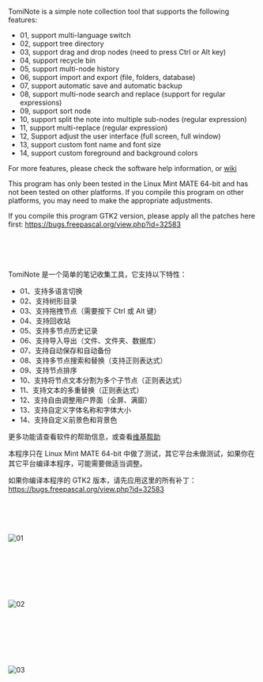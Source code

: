 TomiNote is a simple note collection tool that supports the following features:

- 01, support multi-language switch
- 02, support tree directory
- 03, support drag and drop nodes (need to press Ctrl or Alt key)
- 04, support recycle bin
- 05, support multi-node history
- 06, support import and export (file, folders, database)
- 07, support automatic save and automatic backup
- 08, support multi-node search and replace (support for regular expressions)
- 09, support sort node
- 10, support split the note into multiple sub-nodes (regular expression)
- 11, support multi-replace (regular expression)
- 12, Support adjust the user interface (full screen, full window)
- 13, support custom font name and font size
- 14, support custom foreground and background colors


For more features, please check the software help information, or [wiki](https://github.com/tomitomy/TomiNote/wiki)

This program has only been tested in the Linux Mint MATE 64-bit and has not been tested on other platforms. If you compile this program on other platforms, you may need to make the appropriate adjustments.

If you compile this program GTK2 version, please apply all the patches here first:
https://bugs.freepascal.org/view.php?id=32583



　

　

TomiNote 是一个简单的笔记收集工具，它支持以下特性：

- 01、支持多语言切换
- 02、支持树形目录
- 03、支持拖拽节点（需要按下 Ctrl 或 Alt 键）
- 04、支持回收站
- 05、支持多节点历史记录
- 06、支持导入导出（文件、文件夹、数据库）
- 07、支持自动保存和自动备份
- 08、支持多节点搜索和替换（支持正则表达式）
- 09、支持节点排序
- 10、支持将节点文本分割为多个子节点（正则表达式）
- 11、支持文本的多重替换（正则表达式）
- 12、支持自由调整用户界面（全屏、满窗）
- 13、支持自定义字体名称和字体大小
- 14、支持自定义前景色和背景色

更多功能请查看软件的帮助信息，或查看[维基帮助](https://github.com/tomitomy/TomiNote/wiki)

本程序只在 Linux Mint MATE 64-bit 中做了测试，其它平台未做测试，如果你在其它平台编译本程序，可能需要做适当调整。

如果你编译本程序的 GTK2 版本，请先应用这里的所有补丁：
https://bugs.freepascal.org/view.php?id=32583



　

　


![01](https://github.com/tomitomy/TomiNote/blob/master/images/01.gif)

　

　

　


![02](https://github.com/tomitomy/TomiNote/blob/master/images/02.gif)

　

　

　


![03](https://github.com/tomitomy/TomiNote/blob/master/images/03.gif)
